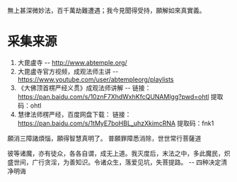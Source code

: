 無上甚深微妙法，百千萬劫難遭遇；我今見聞得受持，願解如來真實義。

# 采集来源
1. 大毘盧寺 -- http://www.abtemple.org/
1. 大毘盧寺官方视频，成观法师主讲 -- https://www.youtube.com/user/abtempleorg/playlists
1. 《大佛顶首楞严经义贯》成观法师讲解 -- 链接：https://pan.baidu.com/s/10znF7XhdWxhKfcQUNAMlgg?pwd=ohtl 提取码：ohtl
1. 慧律法师楞严经，百度网盘下载： 
链接：https://pan.baidu.com/s/1tMyE7boHBL_uhzXkimcRNA 
提取码：fnk1 

願消三障諸煩惱，願得智慧真明了。 普願罪障悉消除，世世常行菩薩道


彼等诸魔，亦有徒众，各各自谓，成无上道。我灭度后，末法之中，多此魔民，炽盛世间，广行贪淫，为善知识。令诸众生，落爱见坑，失菩提路。 -- 四种决定清净明诲

